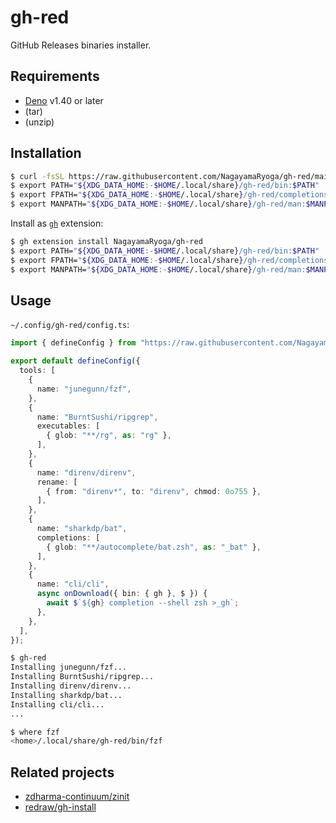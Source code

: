 # gh-red

GitHub Releases binaries installer.

## Requirements

- [Deno](https://deno.com/) v1.40 or later
- (tar)
- (unzip)

## Installation

```sh
$ curl -fsSL https://raw.githubusercontent.com/NagayamaRyoga/gh-red/main/install.bash | /bin/bash
$ export PATH="${XDG_DATA_HOME:-$HOME/.local/share}/gh-red/bin:$PATH"
$ export FPATH="${XDG_DATA_HOME:-$HOME/.local/share}/gh-red/completions:$FPATH"
$ export MANPATH="${XDG_DATA_HOME:-$HOME/.local/share}/gh-red/man:$MANPATH"
```

Install as [`gh`](https://github.com/cli/cli) extension:

```sh
$ gh extension install NagayamaRyoga/gh-red
$ export PATH="${XDG_DATA_HOME:-$HOME/.local/share}/gh-red/bin:$PATH"
$ export FPATH="${XDG_DATA_HOME:-$HOME/.local/share}/gh-red/completions:$FPATH"
$ export MANPATH="${XDG_DATA_HOME:-$HOME/.local/share}/gh-red/man:$MANPATH"
```

## Usage

`~/.config/gh-red/config.ts`:

```ts
import { defineConfig } from "https://raw.githubusercontent.com/NagayamaRyoga/gh-red/main/src/config/types.ts";

export default defineConfig({
  tools: [
    {
      name: "junegunn/fzf",
    },
    {
      name: "BurntSushi/ripgrep",
      executables: [
        { glob: "**/rg", as: "rg" },
      ],
    },
    {
      name: "direnv/direnv",
      rename: [
        { from: "direnv*", to: "direnv", chmod: 0o755 },
      ],
    },
    {
      name: "sharkdp/bat",
      completions: [
        { glob: "**/autocomplete/bat.zsh", as: "_bat" },
      ],
    },
    {
      name: "cli/cli",
      async onDownload({ bin: { gh }, $ }) {
        await $`${gh} completion --shell zsh >_gh`;
      },
    },
  ],
});
```

```sh
$ gh-red
Installing junegunn/fzf...
Installing BurntSushi/ripgrep...
Installing direnv/direnv...
Installing sharkdp/bat...
Installing cli/cli...
...

$ where fzf
<home>/.local/share/gh-red/bin/fzf
```

## Related projects

- [zdharma-continuum/zinit](https://github.com/zdharma-continuum/zinit)
- [redraw/gh-install](https://github.com/redraw/gh-install)
